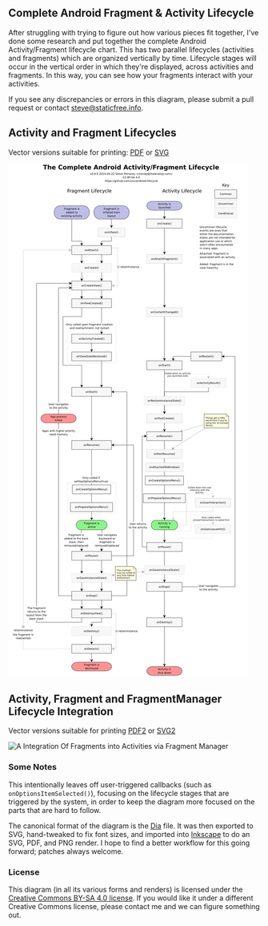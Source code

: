 Complete Android Fragment & Activity Lifecycle
----------------------------------------------

After struggling with trying to figure out how various pieces fit together,
I've done some research and put together the complete Android Activity/Fragment
lifecycle chart. This has two parallel lifecycles (activities and fragments)
which are organized vertically by time. Lifecycle stages will occur in the
vertical order in which they're displayed, across activities and fragments. In
this way, you can see how your fragments interact with your activities.

If you see any discrepancies or errors in this diagram, please submit a pull
request or contact [steve@staticfree.info](mailto:steve@staticfree.info).

## Activity and Fragment Lifecycles

Vector versions suitable for printing: [PDF][] or [SVG][]

![A Complete Android Fragment & Activity Lifecycle](complete_android_fragment_lifecycle.png)

## Activity, Fragment and FragmentManager Lifecycle Integration

Vector versions suitable for printing [PDF2][] or [SVG2][]

![A Integration Of Fragments into Activities via Fragment Manager](android-lifecycle-activity-to-fragments.png)

### Some Notes

This intentionally leaves off user-triggered callbacks (such as
`onOptionsItemSelected()`), focusing on the lifecycle stages that are triggered
by the system, in order to keep the diagram more focused on the parts that are
hard to follow.

The canonical format of the diagram is the [Dia][] file. It was then exported
to SVG, hand-tweaked to fix font sizes, and imported into [Inkscape][] to do an
SVG, PDF, and PNG render. I hope to find a better workflow for this going forward;
patches always welcome.

### License

This diagram (in all its various forms and renders) is licensed under the
[Creative Commons BY-SA 4.0 license][CC-BY-SA]. If you would like it under a
different Creative Commons license, please contact me and we can figure
something out.

[Dia]: http://dia-installer.de/
[Inkscape]: http://inkscape.org/
[PDF]: complete_android_fragment_lifecycle.pdf
[SVG]: complete_android_fragment_lifecycle.svg
[CC-BY-SA]: https://creativecommons.org/licenses/by-sa/4.0/
[PDF2]: android-lifecycle-activity-to-fragments.pdf
[SVG2]: android-lifecycle-activity-to-fragments.svg
